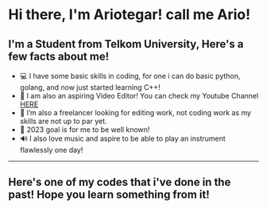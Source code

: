 # Hi there, I'm Ariotegar! call me Ario!

## I'm a Student from Telkom University, Here's a few facts about me!

- 💻 I have some basic skills in coding, for one i can do basic python, golang, and now just started learning C++!
- 🎥 I am also an aspiring Video Editor! You can check my Youtube Channel [HERE][Youtube]
- 👯 I’m also a freelancer looking for editing work, not coding work as my skills are not up to par yet.
- 🥅 2023 goal is for me to be well known!
- 🔊 I also love music and aspire to be able to play an instrument flawlessly one day!
---
</details>

[youtube]: https://www.youtube.com/channel/UCAggRo2oXYpadRJCmITnoVA

## Here's one of my codes that i've done in the past! Hope you learn something from it!
